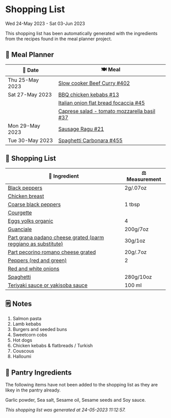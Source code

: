 # Shopping List

Wed 24-May 2023 - Sat 03-Jun 2023

This shopping list has been automatically generated with the ingredients from the recipes found in the meal planner project.

## 📅 Meal Planner

|📅 Date| 🍽️ Meal|
|----|----|
|Thu 25-May 2023|[Slow cooker Beef Curry #402](https://github.com/jcallaghan/The-Cookbook/issues/402)|
|Sat 27-May 2023|[BBQ chicken kebabs #13](https://github.com/jcallaghan/The-Cookbook/issues/13)|
||[Italian onion flat bread focaccia #45](https://github.com/jcallaghan/The-Cookbook/issues/45)|
||[Caprese salad - tomato mozzarella basil #37](https://github.com/jcallaghan/The-Cookbook/issues/37)|
|Mon 29-May 2023|[Sausage Ragu #21](https://github.com/jcallaghan/The-Cookbook/issues/21)|
|Tue 30-May 2023|[Spaghetti Carbonara #455](https://github.com/jcallaghan/The-Cookbook/issues/455)|

## 🛒 Shopping List

| 🍌 Ingredient| ⚖️ Measurement|
|----------|-----------|
|[Black peppers](https://www.sainsburys.co.uk/gol-ui/SearchResults/Black%20peppers)|2g/.07oz|
|[Chicken breast](https://www.sainsburys.co.uk/gol-ui/SearchResults/Chicken%20breast)||
|[Coarse black peppers](https://www.sainsburys.co.uk/gol-ui/SearchResults/Coarse%20black%20peppers)|1 tbsp|
|[Courgette](https://www.sainsburys.co.uk/gol-ui/SearchResults/Courgette)||
|[Eggs yolks organic](https://www.sainsburys.co.uk/gol-ui/SearchResults/Eggs%20yolks%20organic)|4|
|[Guanciale](https://www.sainsburys.co.uk/gol-ui/SearchResults/Guanciale)|200g/7oz|
|[Part grana padano cheese grated (parm reggiano as substitute)](https://www.sainsburys.co.uk/gol-ui/SearchResults/Part%20grana%20padano%20cheese%20grated%20(parm%20reggiano%20as%20substitute))|30g/1oz|
|[Part pecorino romano cheese grated](https://www.sainsburys.co.uk/gol-ui/SearchResults/Part%20pecorino%20romano%20cheese%20grated)|20g/.7oz|
|[Peppers (red and green)](https://www.sainsburys.co.uk/gol-ui/SearchResults/Peppers%20(red%20and%20green))|2|
|[Red and white onions](https://www.sainsburys.co.uk/gol-ui/SearchResults/Red%20and%20white%20onions)||
|[Spaghetti](https://www.sainsburys.co.uk/gol-ui/SearchResults/Spaghetti)|280g/10oz|
|[Teriyaki sauce or yakisoba sauce](https://www.sainsburys.co.uk/gol-ui/SearchResults/Teriyaki%20sauce%20or%20yakisoba%20sauce)|100 ml|

## 🗒️ Notes

1. Salmon pasta
1. Lamb kebabs
1. Burgers and seeded buns
1. Sweetcorn cobs
1. Hot dogs
1. Chicken kebabs & flatbreads / Turkish
1. Couscous
1. Halloumi

## 🏪 Pantry Ingredients

The following items have not been added to the shopping list as they are likey in the pantry already.

Garlic powder, Sea salt, Sesame oil, Sesame seeds and Soy sauce.


_This shopping list was generated at 24-05-2023 11:12:57._